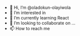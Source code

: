 - 👋 Hi, I’m @oladokun-olayiwola
- 👀 I’m interested in 
- 🌱 I’m currently learning React
- 💞️ I’m looking to collaborate on ...
- 📫 How to reach me 

<!---
oladokun-olayiwola/oladokun-olayiwola is a ✨ special ✨ repository because its `README.md` (this file) appears on your GitHub profile.
You can click the Preview link to take a look at your changes.
--->
